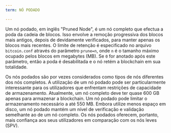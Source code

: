 ```yaml
---
term: NÓ PODADO

---
```

Um nó podado, em inglês "Pruned Node", é um nó completo que efectua a poda da cadeia de blocos. Isso envolve a remoção progressiva dos blocos mais antigos, depois de devidamente verificados, para manter apenas os blocos mais recentes. O limite de retenção é especificado no arquivo `bitcoin.conf` através do parâmetro `prune=n`, onde `n` é o tamanho máximo ocupado pelos blocos em megabytes (MB). Se `0` for anotado após este parâmetro, então a poda é desabilitada e o nó retém a blockchain em sua totalidade.

Os nós podados são por vezes considerados como tipos de nós diferentes dos nós completos. A utilização de um nó podado pode ser particularmente interessante para os utilizadores que enfrentam restrições de capacidade de armazenamento. Atualmente, um nó completo deve ter quase 600 GB apenas para armazenar a blockchain. Um nó podado pode limitar o armazenamento necessário a até 550 MB. Embora utilize menos espaço em disco, um nó podado mantém um nível de verificação e validação semelhante ao de um nó completo. Os nós podados oferecem, portanto, mais confiança aos seus utilizadores em comparação com os nós leves (SPV).